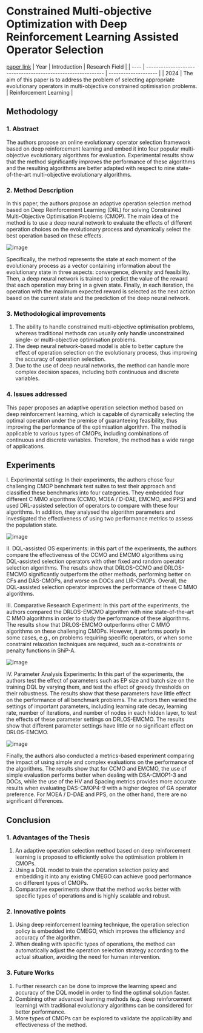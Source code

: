 # Constrained Multi-objective Optimization with Deep Reinforcement Learning Assisted Operator Selection
[paper link](https://arxiv.org/pdf/2402.12381) 
| Year | Introduction                                                         | Research Field                 |
| ---- | ------------------------------------------------------------ | -------------------- |
| 2024 | The aim of this paper is to address the problem of selecting appropriate evolutionary operators in multi-objective constrained optimisation problems.           | Reinforcement Learning         |

## Methodology

### 1. Abstract
The authors propose an online evolutionary operator selection framework based on deep reinforcement learning and embed it into four popular multi-objective evolutionary algorithms for evaluation. Experimental results show that the method significantly improves the performance of these algorithms and the resulting algorithms are better adapted with respect to nine state-of-the-art multi-objective evolutionary algorithms.

### 2. Method Description 
In this paper, the authors propose an adaptive operation selection method based on Deep Reinforcement Learning (DRL) for solving Constrained Multi-Objective Optimisation Problems (CMOP). The main idea of the method is to use a deep neural network to evaluate the effects of different operation choices on the evolutionary process and dynamically select the best operation based on these effects. 

![image](https://github.com/user-attachments/assets/6e2624df-c8d9-4e54-844c-b6240b28dee1)

Specifically, the method represents the state at each moment of the evolutionary process as a vector containing information about the evolutionary state in three aspects: convergence, diversity and feasibility. Then, a deep neural network is trained to predict the value of the reward that each operation may bring in a given state. Finally, in each iteration, the operation with the maximum expected reward is selected as the next action based on the current state and the prediction of the deep neural network.

### 3. Methodological improvements
  1. The ability to handle constrained multi-objective optimisation problems, whereas traditional methods can usually only handle unconstrained single- or multi-objective optimisation problems.
  2. The deep neural network-based model is able to better capture the effect of operation selection on the evolutionary process, thus improving the accuracy of operation selection.
  3. Due to the use of deep neural networks, the method can handle more complex decision spaces, including both continuous and discrete variables.

### 4. Issues addressed 
  This paper proposes an adaptive operation selection method based on deep reinforcement learning, which is capable of dynamically selecting the optimal operation under the premise of guaranteeing feasibility, thus improving the performance of the optimisation algorithm. The method is applicable to various types of CMOPs, including combinations of continuous and discrete variables. Therefore, the method has a wide range of applications.

## Experiments
I. Experimental setting: In their experiments, the authors chose four challenging CMOP benchmark test suites to test their approach and classified these benchmarks into four categories. They embedded four different C MMO algorithms (CCMO, MOEA / D-DAE, EMCMO, and PPS) and used DRL-assisted selection of operators to compare with these four algorithms. In addition, they analysed the algorithm parameters and investigated the effectiveness of using two performance metrics to assess the population state.

![image](https://github.com/user-attachments/assets/0b9f29db-677b-4176-a5cf-86896e117399)

II. DQL-assisted OS experiments: in this part of the experiments, the authors compare the effectiveness of the CCMO and EMCMO algorithms using DQL-assisted selection operators with other fixed and random operator selection algorithms. The results show that DRLOS-CCMO and DRLOS-EMCMO significantly outperform the other methods, performing better on CFs and DAS-CMOPs, and worse on DOCs and LIR-CMOPs. Overall, the DQL-assisted selection operator improves the performance of these C MMO algorithms.

III. Comparative Research Experiment: In this part of the experiments, the authors compared the DRLOS-EMCMO algorithm with nine state-of-the-art C MMO algorithms in order to study the performance of these algorithms. The results show that DRLOS-EMCMO outperforms other C MMO algorithms on these challenging CMOPs. However, it performs poorly in some cases, e.g., on problems requiring specific operators, or when some constraint relaxation techniques are required, such as ε-constraints or penalty functions in ShiP-A.

![image](https://github.com/user-attachments/assets/9611fc45-5466-4316-92a4-f4282aa32dec)

IV. Parameter Analysis Experiments: In this part of the experiments, the authors test the effect of parameters such as EP size and batch size on the training DQL by varying them, and test the effect of greedy thresholds on their robustness. The results show that these parameters have little effect on the performance of all benchmark problems. The authors then varied the settings of important parameters, including learning rate decay, learning rate, number of iterations, and number of nodes in each hidden layer, to test the effects of these parameter settings on DRLOS-EMCMO. The results show that different parameter settings have little or no significant effect on DRLOS-EMCMO.

![image](https://github.com/user-attachments/assets/9a3873b8-8935-4889-a833-c6dc99f2443d)

Finally, the authors also conducted a metrics-based experiment comparing the impact of using simple and complex evaluations on the performance of the algorithms. The results show that for CCMO and EMCMO, the use of simple evaluation performs better when dealing with DSA-CMOP1-3 and DOCs, while the use of the HV and Spacing metrics provides more accurate results when evaluating DAS-CMOP4-9 with a higher degree of GA operator preference. For MOEA / D-DAE and PPS, on the other hand, there are no significant differences.
  
## Conclusion

### 1. Advantages of the Thesis
  1. An adaptive operation selection method based on deep reinforcement learning is proposed to efficiently solve the optimisation problem in CMOPs.
  2. Using a DQL model to train the operation selection policy and embedding it into any existing CMEGO can achieve good performance on different types of CMOPs.
  3. Comparative experiments show that the method works better with specific types of operations and is highly scalable and robust.
 
### 2. Innovative points
  1. Using deep reinforcement learning technique, the operation selection policy is embedded into CMEGO, which improves the efficiency and accuracy of the algorithm.
  2. When dealing with specific types of operations, the method can automatically adjust the operation selection strategy according to the actual situation, avoiding the need for human intervention. 

### 3. Future Works
  1. Further research can be done to improve the learning speed and accuracy of the DQL model in order to find the optimal solution faster.
  2. Combining other advanced learning methods (e.g. deep reinforcement learning) with traditional evolutionary algorithms can be considered for better performance.
  3. More types of CMOPs can be explored to validate the applicability and effectiveness of the method.

